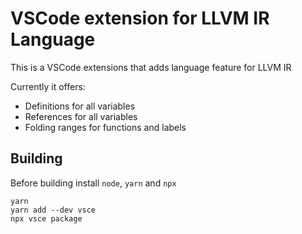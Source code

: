 # VSCode extension for LLVM IR Language

This is a VSCode extensions that adds language feature for LLVM IR

Currently it offers:

* Definitions for all variables
* References for all variables
* Folding ranges for functions and labels

## Building

Before building install `node`, `yarn` and `npx`

```
yarn
yarn add --dev vsce
npx vsce package
```
